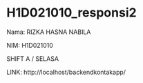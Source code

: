 # H1D021010_responsi2
Nama: RIZKA HASNA NABILA

NIM: H1D021010

SHIFT A / SELASA

LINK: http://localhost/backendkontakapp/
